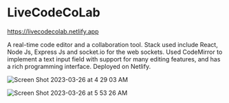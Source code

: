 # LiveCodeCoLab

https://livecodecolab.netlify.app


A real-time code editor and a collaboration tool. Stack used include React, Node Js, Express Js and socket.io for the web sockets. Used CodeMirror to implement a text input field with support for many editing features, and has a rich programming interface.
Deployed on Netlify.


![Screen Shot 2023-03-26 at 4 29 03 AM](https://user-images.githubusercontent.com/52131905/227746337-0bffe094-70d5-468f-a39f-bf352c4db74c.png)


![Screen Shot 2023-03-26 at 5 53 26 AM](https://user-images.githubusercontent.com/52131905/227748609-fca64619-fc30-4173-92ea-39f6e55cc181.png)
